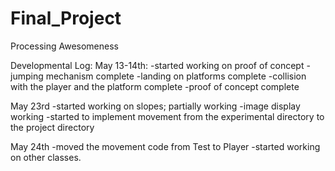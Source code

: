 # Final_Project
Processing Awesomeness

Developmental Log:
May 13-14th: 
  -started working on proof of concept
  -jumping mechanism complete
  -landing on platforms complete
  -collision with the player and the platform complete
  -proof of concept complete

May 23rd
  -started working on slopes; partially working
  -image display working
  -started to implement movement from the experimental directory to the project directory

May 24th
  -moved the movement code from Test to Player
  -started working on other classes.
